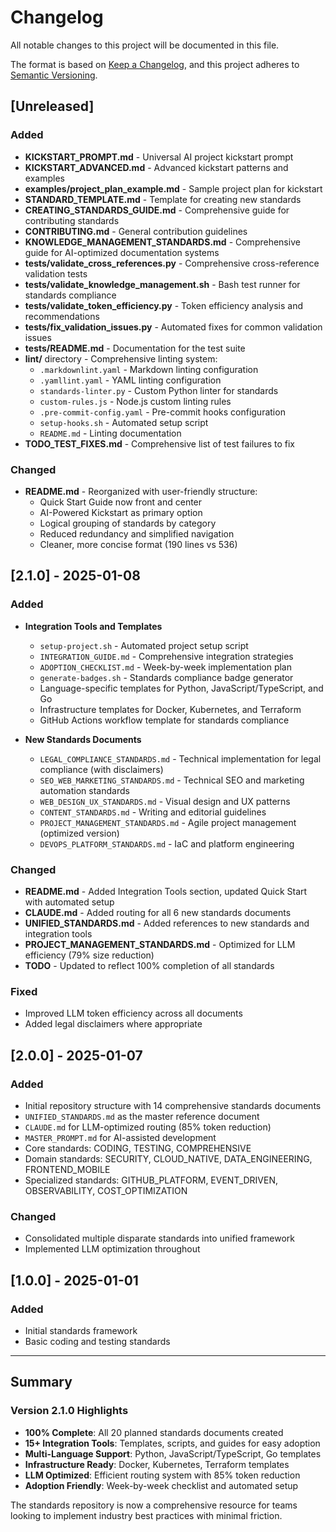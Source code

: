 # Changelog

All notable changes to this project will be documented in this file.

The format is based on [Keep a Changelog](https://keepachangelog.com/en/1.0.0/),
and this project adheres to [Semantic Versioning](https://semver.org/spec/v2.0.0.html).

## [Unreleased]

### Added
- **KICKSTART_PROMPT.md** - Universal AI project kickstart prompt
- **KICKSTART_ADVANCED.md** - Advanced kickstart patterns and examples
- **examples/project_plan_example.md** - Sample project plan for kickstart
- **STANDARD_TEMPLATE.md** - Template for creating new standards
- **CREATING_STANDARDS_GUIDE.md** - Comprehensive guide for contributing standards
- **CONTRIBUTING.md** - General contribution guidelines
- **KNOWLEDGE_MANAGEMENT_STANDARDS.md** - Comprehensive guide for AI-optimized documentation systems
- **tests/validate_cross_references.py** - Comprehensive cross-reference validation tests
- **tests/validate_knowledge_management.sh** - Bash test runner for standards compliance
- **tests/validate_token_efficiency.py** - Token efficiency analysis and recommendations
- **tests/fix_validation_issues.py** - Automated fixes for common validation issues
- **tests/README.md** - Documentation for the test suite
- **lint/** directory - Comprehensive linting system:
  - `.markdownlint.yaml` - Markdown linting configuration
  - `.yamllint.yaml` - YAML linting configuration
  - `standards-linter.py` - Custom Python linter for standards
  - `custom-rules.js` - Node.js custom linting rules
  - `.pre-commit-config.yaml` - Pre-commit hooks configuration
  - `setup-hooks.sh` - Automated setup script
  - `README.md` - Linting documentation
- **TODO_TEST_FIXES.md** - Comprehensive list of test failures to fix

### Changed
- **README.md** - Reorganized with user-friendly structure:
  - Quick Start Guide now front and center
  - AI-Powered Kickstart as primary option
  - Logical grouping of standards by category
  - Reduced redundancy and simplified navigation
  - Cleaner, more concise format (190 lines vs 536)

## [2.1.0] - 2025-01-08

### Added
- **Integration Tools and Templates**
  - `setup-project.sh` - Automated project setup script
  - `INTEGRATION_GUIDE.md` - Comprehensive integration strategies
  - `ADOPTION_CHECKLIST.md` - Week-by-week implementation plan
  - `generate-badges.sh` - Standards compliance badge generator
  - Language-specific templates for Python, JavaScript/TypeScript, and Go
  - Infrastructure templates for Docker, Kubernetes, and Terraform
  - GitHub Actions workflow template for standards compliance

- **New Standards Documents**
  - `LEGAL_COMPLIANCE_STANDARDS.md` - Technical implementation for legal compliance (with disclaimers)
  - `SEO_WEB_MARKETING_STANDARDS.md` - Technical SEO and marketing automation standards
  - `WEB_DESIGN_UX_STANDARDS.md` - Visual design and UX patterns
  - `CONTENT_STANDARDS.md` - Writing and editorial guidelines
  - `PROJECT_MANAGEMENT_STANDARDS.md` - Agile project management (optimized version)
  - `DEVOPS_PLATFORM_STANDARDS.md` - IaC and platform engineering

### Changed
- **README.md** - Added Integration Tools section, updated Quick Start with automated setup
- **CLAUDE.md** - Added routing for all 6 new standards documents
- **UNIFIED_STANDARDS.md** - Added references to new standards and integration tools
- **PROJECT_MANAGEMENT_STANDARDS.md** - Optimized for LLM efficiency (79% size reduction)
- **TODO** - Updated to reflect 100% completion of all standards

### Fixed
- Improved LLM token efficiency across all documents
- Added legal disclaimers where appropriate

## [2.0.0] - 2025-01-07

### Added
- Initial repository structure with 14 comprehensive standards documents
- `UNIFIED_STANDARDS.md` as the master reference document
- `CLAUDE.md` for LLM-optimized routing (85% token reduction)
- `MASTER_PROMPT.md` for AI-assisted development
- Core standards: CODING, TESTING, COMPREHENSIVE
- Domain standards: SECURITY, CLOUD_NATIVE, DATA_ENGINEERING, FRONTEND_MOBILE
- Specialized standards: GITHUB_PLATFORM, EVENT_DRIVEN, OBSERVABILITY, COST_OPTIMIZATION

### Changed
- Consolidated multiple disparate standards into unified framework
- Implemented LLM optimization throughout

## [1.0.0] - 2025-01-01

### Added
- Initial standards framework
- Basic coding and testing standards

---

## Summary

### Version 2.1.0 Highlights
- **100% Complete**: All 20 planned standards documents created
- **15+ Integration Tools**: Templates, scripts, and guides for easy adoption
- **Multi-Language Support**: Python, JavaScript/TypeScript, Go templates
- **Infrastructure Ready**: Docker, Kubernetes, Terraform templates
- **LLM Optimized**: Efficient routing system with 85% token reduction
- **Adoption Friendly**: Week-by-week checklist and automated setup

The standards repository is now a comprehensive resource for teams looking to implement industry best practices with minimal friction.
